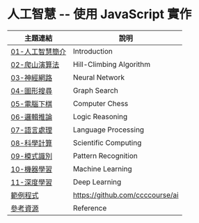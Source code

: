 # 人工智慧 -- 使用 JavaScript 實作



主題連結             | 說明
--------------------|---------------------------------------------------
[01-人工智慧簡介](./人工智慧/01-人工智慧簡介) | Introduction
[02-爬山演算法](./人工智慧/02-爬山演算法) | Hill-Climbing Algorithm
[03-神經網路](./人工智慧/03-神經網路)     | Neural Network
[04-圖形搜尋](./人工智慧/04-圖形搜尋)     | Graph Search
[05-電腦下棋](./人工智慧/05-電腦下棋)     | Computer Chess
[06-邏輯推論](./人工智慧/06-邏輯推論)     | Logic Reasoning
[07-語言處理](./人工智慧/07-語言處理)     | Language Processing
[08-科學計算](./人工智慧/08-科學計算)     | Scientific Computing
[09-模式識別](./人工智慧/09-模式識別)     | Pattern Recognition
[10-機器學習](./人工智慧/10-機器學習)     | Machine Learning
[11-深度學習](./人工智慧/11-深度學習)     | Deep Learning 
[範例程式](https://github.com/ccccourse/ai) | https://github.com/ccccourse/ai
[參考資源](./人工智慧/參考資源)     | Reference 
